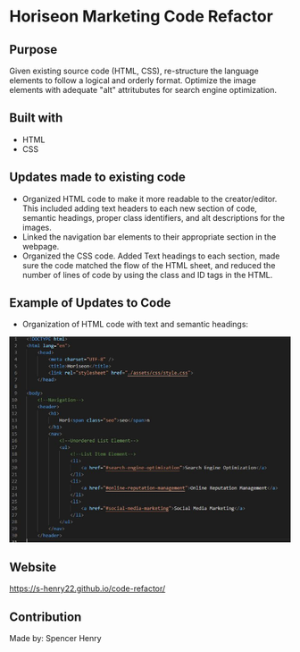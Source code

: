 # Horiseon Marketing Code Refactor

## Purpose
Given existing source code (HTML, CSS), re-structure the language elements to follow a logical and orderly format.  Optimize the image elements with adequate "alt" attritubutes for search engine optimization.

## Built with
* HTML
* CSS

## Updates made to existing code
* Organized HTML code to make it more readable to the creator/editor.  This included adding text headers to each new section of code, semantic headings, proper class identifiers, and alt descriptions for the images.
* Linked the navigation bar elements to their appropriate section in the webpage.
* Organized the CSS code.  Added Text headings to each section, made sure the code matched the flow of the HTML sheet, and reduced the number of lines of code by using the class and ID tags in the HTML.

## Example of Updates to Code

* Organization of HTML code with text and semantic headings:

![HTML Code Screenshot](assets/images/html-organization-example.JPG)

## Website
https://s-henry22.github.io/code-refactor/

## Contribution
Made by: Spencer Henry




